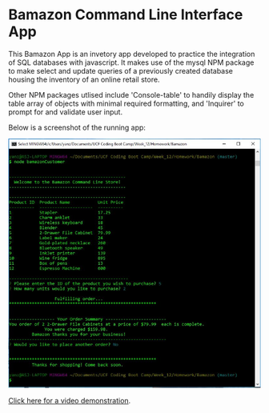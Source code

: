 # Bamazon Command Line Interface App

This Bamazon App is an invetory app developed to practice the integration of SQL databases with javascript. It makes use of the mysql NPM package to make select and update queries of a previously created database housing the inventory of an online retail store.

Other NPM packages utlised include 'Console-table' to handily display the table array of objects with minimal required formatting, and 'Inquirer' to prompt for and validate user input.

Below is a screenshot of the running app:

![Bamazon Sample](bamazonSample.JPG)

[Click here for a video demonstration](BamazonCustomerDemo.mp4).


